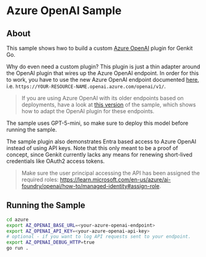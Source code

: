 # Azure OpenAI Sample

## About
This sample shows hwo to build a custom [Azure OpenAI](https://learn.microsoft.com/en-us/azure/ai-foundry/openai/overview) plugin for Genkit Go.

Why do even need a custom plugin? This plugin is just a thin adapter around the OpenAI plugin that wires up the Azure OpenAI endpoint. In order for this to work, you have to use the new Azure OpenAI endpoint documented [here](https://learn.microsoft.com/en-us/azure/ai-foundry/openai/api-version-lifecycle?tabs=go), i.e. `https://YOUR-RESOURCE-NAME.openai.azure.com/openai/v1/`. 

> If you are using Azure OpenAI with its older endpoints based on deployments, have a look at [this version](https://github.com/joergjo/genkit-go-samples/blob/6ea363b6cb7564d0bb5fa8f46b9c183881d33b03/azure/azopenai.go) of the sample, which shows how to adapt the OpenAI plugin for these endpoints.

The sample uses GPT-5-mini, so make sure to deploy this model before running the sample.

The sample plugin also demonstrates Entra based access to Azure OpenAI instead of using API keys. Note that this only meant to be a proof of concept, since Genkit currently lacks any means for renewing short-lived credentials like OAuth2 access tokens. 

>Make sure the user principal accessing the API has been assigned the required roles: https://learn.microsoft.com/en-us/azure/ai-foundry/openai/how-to/managed-identity#assign-role.    

## Running the Sample
```bash
cd azure
export AZ_OPENAI_BASE_URL=<your-azure-openai-endpoint>
export AZ_OPENAI_API_KEY=<your-azure-openai-api-key>
# optional - if you want to log API requests sent to your endpoint.
export AZ_OPENAI_DEBUG_HTTP=true
go run .
```